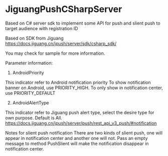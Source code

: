 # JiguangPushCSharpServer
Based on C# server sdk to implement some API for push and slient push to target audience with registration ID

Based on SDK from Jiguang https://docs.jiguang.cn/jpush/server/sdk/csharp_sdk/

You may check for sample for more information.

Parameter information:

1. AndroidPriority 

  This indicator refer to Android notification priority
  To show notification banner on Android, use PRIORITY_HIGH. To only show in notification center, use PRIORITY_DEFAULT

2. AndroidAlertType

  This indicator refer to Jiguang push alert type, select the desire type for own purpose. Default is All.
  https://docs.jiguang.cn/jpush/server/push/rest_api_v3_push/#notification


Notes for slient push notification
  There are two kinds of slient push, one will appear in notification center and another one will not.
  Pass an empty message to method PushSlient will make the notification disappear in notification center.
